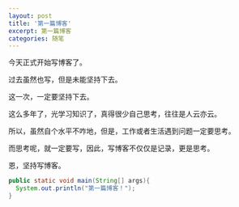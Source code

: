 ```yaml
---
layout: post
title: '第一篇博客'
excerpt: 第一篇博客
categories: 随笔
---
```


今天正式开始写博客了。

过去虽然也写，但是未能坚持下去。

这一次，一定要坚持下去。

这么多年了，光学习知识了，真得很少自己思考，往往是人云亦云。

所以，虽然自个水平不咋地，但是，工作或者生活遇到问题一定要思考。

而思考呢，就一定要写，因此，写博客不仅仅是记录，更是思考。

恩，坚持写博客。

```java
public static void main(String[] args){
  System.out.println("第一篇博客！");
}
```



